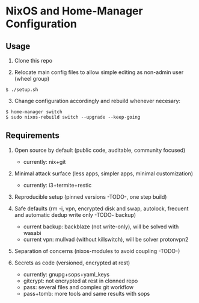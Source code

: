 # NixOS and Home-Manager Configuration

## Usage

1. Clone this repo

2. Relocate main config files to allow simple editing as non-admin
user (wheel group)
```
$ ./setup.sh
```

3. Change configuration accordingly and rebuild whenever necesary:
```
$ home-manager switch
$ sudo nixos-rebuild switch --upgrade --keep-going
```

## Requirements

1. Open source by default (public code, auditable, community focused)
   - currently: nix+git

2. Minimal attack surface (less apps, simpler apps, minimal customization)
   - currently: i3+termite+restic

3. Reproducible setup (pinned versions -TODO-, one step build)

4. Safe defaults (rm -i, vpn, encrypted disk and swap, autolock,
frecuent and automatic dedup write only -TODO- backup)
   - current backup: backblaze (not write-only), will be solved with wasabi
   - current vpn: mullvad (without killswitch), will be solver protonvpn2

5. Separation of concerns (nixos-modules to avoid coupling -TODO-)

6. Secrets as code (versioned, encrypted at rest)
   - currently: gnupg+sops+yaml_keys
   - gitcrypt: not encrypted at rest in clonned repo
   - pass: several files and complex git workflow
   - pass+tomb: more tools and same results with sops
